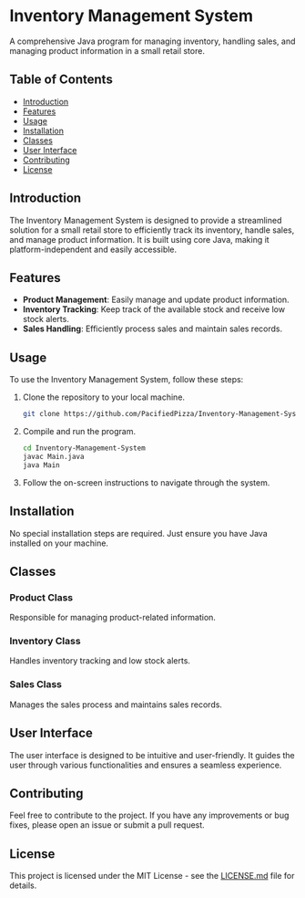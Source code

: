 # Inventory Management System

A comprehensive Java program for managing inventory, handling sales, and managing product information in a small retail store.

## Table of Contents
- [Introduction](#introduction)
- [Features](#features)
- [Usage](#usage)
- [Installation](#installation)
- [Classes](#classes)
- [User Interface](#user-interface)
- [Contributing](#contributing)
- [License](#license)

## Introduction

The Inventory Management System is designed to provide a streamlined solution for a small retail store to efficiently track its inventory, handle sales, and manage product information. It is built using core Java, making it platform-independent and easily accessible.

## Features

- **Product Management**: Easily manage and update product information.
- **Inventory Tracking**: Keep track of the available stock and receive low stock alerts.
- **Sales Handling**: Efficiently process sales and maintain sales records.

## Usage

To use the Inventory Management System, follow these steps:

1. Clone the repository to your local machine.
    ```bash
    git clone https://github.com/PacifiedPizza/Inventory-Management-System.git
    ```

2. Compile and run the program.
    ```bash
    cd Inventory-Management-System
    javac Main.java
    java Main
    ```

3. Follow the on-screen instructions to navigate through the system.

## Installation

No special installation steps are required. Just ensure you have Java installed on your machine.

## Classes

### Product Class

Responsible for managing product-related information.

### Inventory Class

Handles inventory tracking and low stock alerts.

### Sales Class

Manages the sales process and maintains sales records.

## User Interface

The user interface is designed to be intuitive and user-friendly. It guides the user through various functionalities and ensures a seamless experience.

## Contributing

Feel free to contribute to the project. If you have any improvements or bug fixes, please open an issue or submit a pull request.


## License

This project is licensed under the MIT License - see the [LICENSE.md](LICENSE.md) file for details.
